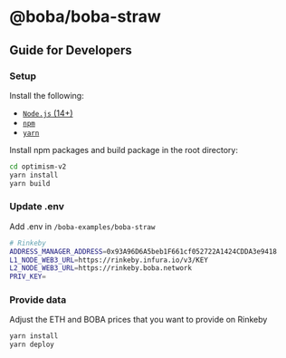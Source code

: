 # @boba/boba-straw

## Guide for Developers

### Setup

Install the following:

- [`Node.js` (14+)](https://nodejs.org/en/)
- [`npm`](https://www.npmjs.com/get-npm)
- [`yarn`](https://classic.yarnpkg.com/en/docs/install/)

Install npm packages and build package in the root directory:

```bash
cd optimism-v2
yarn install
yarn build
```

### Update .env

Add .env in `/boba-examples/boba-straw`

```bash
# Rinkeby
ADDRESS_MANAGER_ADDRESS=0x93A96D6A5beb1F661cf052722A1424CDDA3e9418
L1_NODE_WEB3_URL=https://rinkeby.infura.io/v3/KEY
L2_NODE_WEB3_URL=https://rinkeby.boba.network
PRIV_KEY=
```

### Provide data

Adjust the ETH and BOBA prices that you want to provide on Rinkeby

```bash
yarn install
yarn deploy
```

